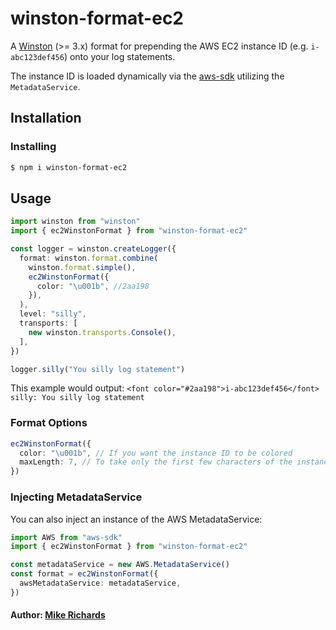 # winston-format-ec2

A [Winston](https://www.npmjs.com/package/winston) (>= 3.x) format for prepending the AWS EC2 instance ID (e.g. `i-abc123def456`) onto your log statements.

The instance ID is loaded dynamically via the [aws-sdk](https://www.npmjs.com/package/aws-sdk) utilizing the `MetadataService`. 

## Installation

### Installing

``` bash
$ npm i winston-format-ec2
```

## Usage 

```typescript
import winston from "winston"
import { ec2WinstonFormat } from "winston-format-ec2"

const logger = winston.createLogger({
  format: winston.format.combine(
    winston.format.simple(),
    ec2WinstonFormat({
      color: "\u001b", //2aa198
    }),
  ),
  level: "silly",
  transports: [
    new winston.transports.Console(),
  ],
})

logger.silly("You silly log statement")
```

This example would output: `<font color="#2aa198">i-abc123def456</font> silly: You silly log statement`

### Format Options

```typescript
ec2WinstonFormat({
  color: "\u001b", // If you want the instance ID to be colored
  maxLength: 7, // To take only the first few characters of the instance ID instead of the whole thing
})
```

### Injecting MetadataService

You can also inject an instance of the AWS MetadataService:

```typescript
import AWS from "aws-sdk"
import { ec2WinstonFormat } from "winston-format-ec2"

const metadataService = new AWS.MetadataService()
const format = ec2WinstonFormat({
  awsMetadataService: metadataService,
})
```

#### Author: [Mike Richards](https://twitter.com/MMRichards)
